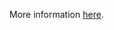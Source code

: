 More information [here](https://docs.prismacloud.io/en/enterprise-edition/policy-reference/azure-policies/azure-general-policies/bc-azr-general-1).
